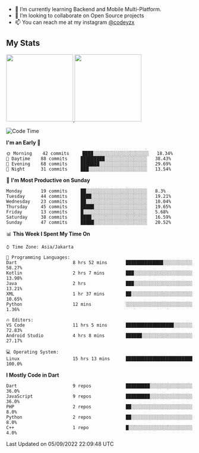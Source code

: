 - 🌱 I’m currently learning Backend and Mobile Multi-Platform.
- 👯 I’m looking to collaborate on Open Source projects
- 📫 You can reach me at my instagram <a href="https://www.instagram.com/codeyzx/">@codeyzx</a>

## My Stats
<p align="left">
<a href="https://github.com/codeyzx">
  <img height="180em" src="https://github-readme-stats-eight-theta.vercel.app/api?username=codeyzx&show_icons=true&theme=algolia&include_all_commits=true&count_private=true"/>
  <img height="180em" src="https://github-readme-stats-eight-theta.vercel.app/api/top-langs/?username=codeyzx&layout=compact&langs_count=8&theme=algolia"/>
</a>
</p>

<!--START_SECTION:waka-->
![Code Time](http://img.shields.io/badge/Code%20Time-21%20hrs%2029%20mins-blue)

**I'm an Early 🐤** 

```text
🌞 Morning    42 commits     ████░░░░░░░░░░░░░░░░░░░░░   18.34% 
🌆 Daytime    88 commits     █████████░░░░░░░░░░░░░░░░   38.43% 
🌃 Evening    68 commits     ███████░░░░░░░░░░░░░░░░░░   29.69% 
🌙 Night      31 commits     ███░░░░░░░░░░░░░░░░░░░░░░   13.54%

```
📅 **I'm Most Productive on Sunday** 

```text
Monday       19 commits     ██░░░░░░░░░░░░░░░░░░░░░░░   8.3% 
Tuesday      44 commits     ████░░░░░░░░░░░░░░░░░░░░░   19.21% 
Wednesday    23 commits     ██░░░░░░░░░░░░░░░░░░░░░░░   10.04% 
Thursday     45 commits     █████░░░░░░░░░░░░░░░░░░░░   19.65% 
Friday       13 commits     █░░░░░░░░░░░░░░░░░░░░░░░░   5.68% 
Saturday     38 commits     ████░░░░░░░░░░░░░░░░░░░░░   16.59% 
Sunday       47 commits     █████░░░░░░░░░░░░░░░░░░░░   20.52%

```


📊 **This Week I Spent My Time On** 

```text
⌚︎ Time Zone: Asia/Jakarta

💬 Programming Languages: 
Dart                     8 hrs 52 mins       ██████████████░░░░░░░░░░░   58.27% 
Kotlin                   2 hrs 7 mins        ███░░░░░░░░░░░░░░░░░░░░░░   13.98% 
Java                     2 hrs               ███░░░░░░░░░░░░░░░░░░░░░░   13.21% 
XML                      1 hr 37 mins        ██░░░░░░░░░░░░░░░░░░░░░░░   10.65% 
Python                   12 mins             ░░░░░░░░░░░░░░░░░░░░░░░░░   1.36%

🔥 Editors: 
VS Code                  11 hrs 5 mins       ██████████████████░░░░░░░   72.83% 
Android Studio           4 hrs 8 mins        ██████░░░░░░░░░░░░░░░░░░░   27.17%

💻 Operating System: 
Linux                    15 hrs 13 mins      █████████████████████████   100.0%

```

**I Mostly Code in Dart** 

```text
Dart                     9 repos             █████████░░░░░░░░░░░░░░░░   36.0% 
JavaScript               9 repos             █████████░░░░░░░░░░░░░░░░   36.0% 
PHP                      2 repos             ██░░░░░░░░░░░░░░░░░░░░░░░   8.0% 
Python                   2 repos             ██░░░░░░░░░░░░░░░░░░░░░░░   8.0% 
C++                      1 repo              █░░░░░░░░░░░░░░░░░░░░░░░░   4.0%

```



 Last Updated on 05/09/2022 22:09:48 UTC
<!--END_SECTION:waka-->
